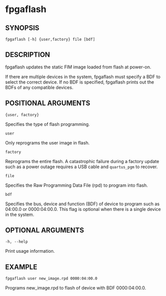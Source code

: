# fpgaflash #

## SYNOPSIS ##
```console
fpgaflash [-h] {user,factory} file [bdf]
```

## DESCRIPTION ##
fpgaflash updates the static FIM image loaded from flash at power-on.

If there are multiple devices in the system, fpgaflash must specify a BDF to select the correct device. If no BDF is specified, fpgaflash prints out the BDFs of any compatible devices.

## POSITIONAL ARGUMENTS ##
`{user, factory}`

 Specifies the type of flash programming.
   
 `user` 
 
 Only reprograms the user image in flash.  
   
 `factory` 
 
 Reprograms the entire flash.  A catastrophic failure during a factory update such as a power outage
 requires a USB cable and `quartus_pgm` to recover.

`file`

Specifies the Raw Programming Data File (rpd) to program into flash.

`bdf`

Specifies the bus, device and function (BDF) of device to program such as 04:00.0 or 0000:04:00.0. This flag
is optional when there is a single device in the system.


## OPTIONAL ARGUMENTS ##
`-h, --help`

   Print usage information.

## EXAMPLE ##

`fpgaflash user new_image.rpd 0000:04:00.0`

Programs new_image.rpd to flash of device with BDF 0000:04:00.0.
